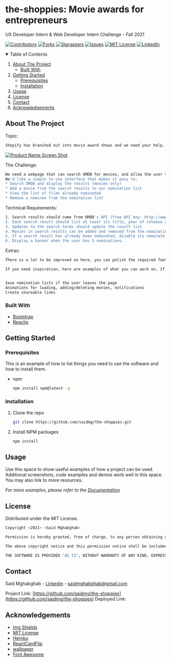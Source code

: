 # the-shoppies: Movie awards for entrepreneurs
UX Developer Intern &amp; Web Developer Intern Challenge - Fall 2021



<!-- PROJECT SHIELDS -->
<!--
*** I'm using markdown "reference style" links for readability.
*** Reference links are enclosed in brackets [ ] instead of parentheses ( ).
*** See the bottom of this document for the declaration of the reference variables
*** for contributors-url, forks-url, etc. This is an optional, concise syntax you may use.
*** https://www.markdownguide.org/basic-syntax/#reference-style-links
-->
[![Contributors][contributors-shield]][contributors-url]
[![Forks][forks-shield]][forks-url]
[![Stargazers][stars-shield]][stars-url]
[![Issues][issues-shield]][issues-url]
[![MIT License][license-shield]][license-url]
[![LinkedIn][linkedin-shield]][linkedin-url]


<!-- TABLE OF CONTENTS -->
<details open="open">
  <summary>Table of Contents</summary>
  <ol>
    <li>
      <a href="#about-the-project">About The Project</a>
      <ul>
        <li><a href="#built-with">Built With</a></li>
      </ul>
    </li>
    <li>
      <a href="#getting-started">Getting Started</a>
      <ul>
        <li><a href="#prerequisites">Prerequisites</a></li>
        <li><a href="#installation">Installation</a></li>
      </ul>
    </li>
    <li><a href="#usage">Usage</a></li>
    <li><a href="#license">License</a></li>
    <li><a href="#contact">Contact</a></li>
    <li><a href="#acknowledgements">Acknowledgements</a></li>
  </ol>
</details>



<!-- ABOUT THE PROJECT -->
## About The Project
Topic:
```sh
Shopify has branched out into movie award shows and we need your help. Please build us an app to help manage our movie nominations for the upcoming Shoppies.
```
[![Product Name Screen Shot][product-screenshot]](https://example.com)

The Challenge:
```sh
We need a webpage that can search OMDB for movies, and allow the user to save their favourite films they feel should be up for nomination. When they've selected 5 nominees they should be notified they're finished.
We'd like a simple to use interface that makes it easy to:
* Search OMDB and display the results (movies only)
* Add a movie from the search results to our nomination list
* View the list of films already nominated
* Remove a nominee from the nomination list
```
Technical Requirements:
```sh
1. Search results should come from OMDB's API (free API key: http://www.omdbapi.com/apikey.aspx).
2. Each search result should list at least its title, year of release and a button to nominate that film.
3. Updates to the search terms should update the result list
4. Movies in search results can be added and removed from the nomination list.
5. If a search result has already been nominated, disable its nominate button.
6. Display a banner when the user has 5 nominations.
```
Extras:
```sh
There is a lot to be improved on here, you can polish the required features by crafting a nicer design, or improve the app by adding new features! Choose something that you feel best showcases your passion and skills.

If you need inspiration, here are examples of what you can work on. If you work on these ideas, we recommend choosing only one or two.


Save nomination lists if the user leaves the page
Animations for loading, adding/deleting movies, notifications
Create shareable links

```

### Built With


* [Bootstrap](https://getbootstrap.com)
* [Reactjs](https://reactjs.org/)



<!-- GETTING STARTED -->
## Getting Started

### Prerequisites

This is an example of how to list things you need to use the software and how to install them.
* npm
  ```sh
  npm install npm@latest -g
  ```

### Installation

1. Clone the repo
   ```sh
   git clone https://github.com/saidmg/the-shoppies.git
   ```
2. Install NPM packages
   ```sh
   npm install
   ```



<!-- USAGE EXAMPLES -->
## Usage

Use this space to show useful examples of how a project can be used. Additional screenshots, code examples and demos work well in this space. You may also link to more resources.

_For more examples, please refer to the [Documentation](https://example.com)_


<!-- LICENSE -->
## License

Distributed under the MIT License. 
```sh
Copyright <2021> <Said Mghabghab>

Permission is hereby granted, free of charge, to any person obtaining a copy of this software and associated documentation files (the "Software"), to deal in the Software without restriction, including without limitation the rights to use, copy, modify, merge, publish, distribute, sublicense, and/or sell copies of the Software, and to permit persons to whom the Software is furnished to do so, subject to the following conditions:

The above copyright notice and this permission notice shall be included in all copies or substantial portions of the Software.

THE SOFTWARE IS PROVIDED "AS IS", WITHOUT WARRANTY OF ANY KIND, EXPRESS OR IMPLIED, INCLUDING BUT NOT LIMITED TO THE WARRANTIES OF MERCHANTABILITY, FITNESS FOR A PARTICULAR PURPOSE AND NONINFRINGEMENT. IN NO EVENT SHALL THE AUTHORS OR COPYRIGHT HOLDERS BE LIABLE FOR ANY CLAIM, DAMAGES OR OTHER LIABILITY, WHETHER IN AN ACTION OF CONTRACT, TORT OR OTHERWISE, ARISING FROM, OUT OF OR IN CONNECTION WITH THE SOFTWARE OR THE USE OR OTHER DEALINGS IN THE SOFTWARE.
```

<!-- CONTACT -->
## Contact

Said Mghabghab - [Linkedin](https://www.linkedin.com/in/said-mghabghab/) - saidmghabghab@gmail.com

Project Link: [https://github.com/saidmg/the-shoppies](https://github.com/saidmg/the-shoppies)
Deployed Link: 


<!-- ACKNOWLEDGEMENTS -->
## Acknowledgements
* [Img Shields](https://shields.io)
* [MIT License](https://opensource.org/licenses/MIT)
* [Heroku](https://dashboard.heroku.com/)
* [ReactCardFlip](https://github.com/AaronCCWong/react-card-flip)
* [wallpaper](https://unsplash.com/@felixmooneeram)
* [Font Awesome](https://fontawesome.com) 





<!-- MARKDOWN LINKS & IMAGES -->
<!-- https://www.markdownguide.org/basic-syntax/#reference-style-links -->
[contributors-shield]: https://img.shields.io/github/contributors/othneildrew/Best-README-Template.svg?style=for-the-badge
[contributors-url]: https://github.com/othneildrew/Best-README-Template/graphs/contributors
[forks-shield]: https://img.shields.io/github/forks/othneildrew/Best-README-Template.svg?style=for-the-badge
[forks-url]: https://github.com/othneildrew/Best-README-Template/network/members
[stars-shield]: https://img.shields.io/github/stars/othneildrew/Best-README-Template.svg?style=for-the-badge
[stars-url]: https://github.com/othneildrew/Best-README-Template/stargazers
[issues-shield]: https://img.shields.io/github/issues/othneildrew/Best-README-Template.svg?style=for-the-badge
[issues-url]: https://github.com/othneildrew/Best-README-Template/issues
[license-shield]: https://img.shields.io/github/license/othneildrew/Best-README-Template.svg?style=for-the-badge
[license-url]: https://github.com/othneildrew/Best-README-Template/blob/master/LICENSE.txt
[linkedin-shield]: https://img.shields.io/badge/-LinkedIn-black.svg?style=for-the-badge&logo=linkedin&colorB=555
[linkedin-url]: https://linkedin.com/in/othneildrew
[product-screenshot]: images/screenshot.png
